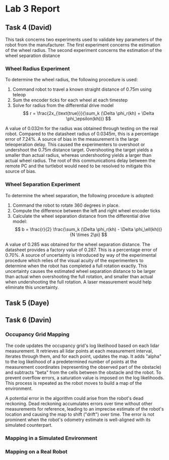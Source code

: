 # Lab 3 Report

## Task 4 (David)

This task concerns two experiments used to validate key parameters of the robot from the manufacturer. The first experiment concerns the estimation of the wheel radius. The second experiment concerns the estimation of the wheel separation distance

### Wheel Radius Experiment
To determine the wheel radius, the following procedure is used:
1. Command robot to travel a known straight distance of 0.75m using teleop
2. Sum the encoder ticks for each wheel at each timestep
3. Solve for radius from the differential drive model
$$
r = \frac{2x_{\text{true}}}{\sum_k (\Delta \phi_r(kh) + \Delta \phi_\epsilon(kh))}
$$

A value of 0.032m for the radius was obtained through testing on the real robot. Compared to the datasheet radius of 0.0345m, this is a percentage error of 7.24%. A source of bias in the measurement is the large teleoperation delay. This caused the experimenters to overshoot or undershoot the 0.75m distance target. Overshooting the target yields a smaller than actual radius, whereas undershooting yields a larger than actual wheel radius. The root of this communications delay between the remote PC and the turtlebot would need to be resolved to mitigate this source of bias.

### Wheel Separation Experiment
To determine the wheel separation, the following procedure is adopted:
1. Command the robot to rotate 360 degrees in place.
2. Compute the difference between the left and right wheel encoder ticks
3. Calculate the wheel separation distance from the differential drive model:
$$
b = \frac{r}{2} \frac{\sum_k (\Delta \phi_r(kh) - \Delta \phi_\ell(kh))}{N \times 2\pi}
$$

A value of 0.285 was obtained for the wheel separation distance. The datasheet provides a factory value of 0.287. This is a percentage error of 0.70%. A source of uncertainty is introduced by way of the experimental procedure which relies of the visual acuity of the experimenters to determine when the robot has completed a full rotation exactly. This uncertainty causes the estimated wheel separation distance to be larger than actual when overshooting the full rotation, and smaller than actual when undershooting the full rotation. A laser measurement would help eliminate this uncertainty.

## Task 5 (Daye)

## Task 6 (Davin)

### Occupancy Grid Mapping
The code updates the occupancy grid's log likelihood based on each lidar measurement. It retrieves all lidar points at each measurement interval, iterates through them, and for each point, updates the map. It adds "alpha" to the log likelihood of a predetermined number of points at the measurement coordinates (representing the observed part of the obstacle) and subtracts "beta" from the cells between the obstacle and the robot. To prevent overflow errors, a saturation value is imposed on the log likelihoods. This process is repeated as the robot moves to build a map of the environment.

A potential error in the algorithm could arise from the robot's dead reckoning. Dead reckoning accumulates errors over time without other measurements for reference, leading to an imprecise estimate of the robot's location and causing the map to shift ("drift") over time. The error is not prominent when the robot's odometry estimate is well-aligned with its simulated counterpart.
### Mapping in a Simulated Environment

### Mapping on a Real Robot
